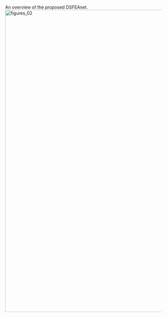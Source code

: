 An overview of the proposed DSFEAnet.
<img width="1824" height="970" alt="figures_02" src="https://github.com/user-attachments/assets/f030556d-c4f3-4f80-8e3f-56024b6cbc3b" />
